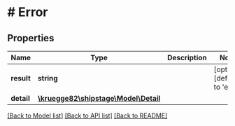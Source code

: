 # # Error

## Properties

Name | Type | Description | Notes
------------ | ------------- | ------------- | -------------
**result** | **string** |  | [optional] [default to 'error']
**detail** | [**\kruegge82\shipstage\Model\Detail**](Detail.md) |  |

[[Back to Model list]](../../README.md#models) [[Back to API list]](../../README.md#endpoints) [[Back to README]](../../README.md)
